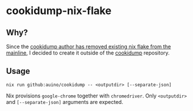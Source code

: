 # cookidump-nix-flake

## Why?

Since the [cookidump author has removed existing nix flake from the mainline](https://github.com/auino/cookidump/commit/104f55e7ca30aff97b278432f2a3fc45a8061bf1), I decided to create it outside of the [cookidump](https://github.com/auino/cookidump) repository.

## Usage

```
nix run github:auino/cookidump -- <outputdir> [--separate-json]
```

Nix provisions `google-chrome` together with `chromedriver`. Only 
`<outputdir>` and `[--separate-json]` arguments are expected.
